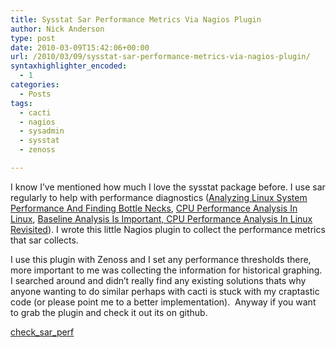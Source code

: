 ```yaml
---
title: Sysstat Sar Performance Metrics Via Nagios Plugin
author: Nick Anderson
type: post
date: 2010-03-09T15:42:06+00:00
url: /2010/03/09/sysstat-sar-performance-metrics-via-nagios-plugin/
syntaxhighlighter_encoded:
  - 1
categories:
  - Posts
tags:
  - cacti
  - nagios
  - sysadmin
  - sysstat
  - zenoss

---
```

I know I&#8217;ve mentioned how much I love the sysstat package before. I use sar regularly to help with performance diagnostics (<a title="Permanent Link to Analyzing linux system performance and finding bottle necks" rel="bookmark" href="http://www.cmdln.org/2008/04/13/analyzing-linux-system-performance-and-finding-bottle-necks/">Analyzing Linux System Performance And Finding Bottle Necks</a>, <a title="Permanent Link to CPU Performance Analysis in Linux" rel="bookmark" href="http://www.cmdln.org/2009/01/28/cpu-performance-analysis-in-linux/">CPU Performance Analysis In Linux</a>, <a title="Permanent Link to Baseline Analysis is Important, CPU Performance Analysis in Linux Revisited" rel="bookmark" href="http://www.cmdln.org/2009/01/29/baseline-analysis-is-important-cpu-performance-analysis-in-linux-revisited/">Baseline Analysis Is Important, CPU Performance Analysis In Linux Revisited</a>). I wrote this little Nagios plugin to collect the performance metrics that sar collects.

I use this plugin with Zenoss and I set any performance thresholds there, more important to me was collecting the information for historical graphing. I searched around and didn&#8217;t really find any existing solutions thats why anyone wanting to do similar perhaps with cacti is stuck with my craptastic code (or please point me to a better implementation).  Anyway if you want to grab the plugin and check it out its on github.

[check\_sar\_perf][1]

 [1]: http://github.com/nickanderson/check-sar-perf